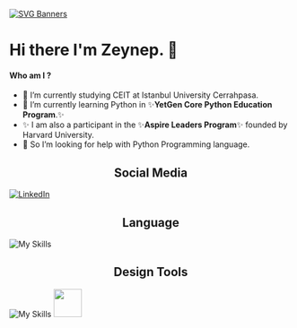 
[![SVG Banners](https://svg-banners.vercel.app/api?type=rainbow&text1=HiThere%20I'mZeynep%20🌈&width=700&height=350)](https://github.com/Akshay090/svg-banners)


# Hi there I'm Zeynep. 👋

#### Who am I ?
- 🔭 I’m currently studying CEIT at Istanbul University Cerrahpasa.
- 🌱 I’m currently learning Python in ✨**YetGen Core Python Education Program**.✨
- ✨ I am also a participant in the ✨**Aspire Leaders Program**✨ founded by Harvard University.
- 🤔 So I’m looking for help with Python Programming language.

<h2 align="center">Social Media</h2>

[![LinkedIn](https://img.shields.io/badge/linkedin-%230077B5.svg?style=for-the-badge&logo=linkedin&logoColor=white)](https://www.linkedin.com/in/zeynep-sakalli)

<h2 align="center">Language</h2>

![My Skills](https://skillicons.dev/icons?i=py)

<h2 align="center">Design Tools</h2>

![My Skills](https://skillicons.dev/icons?i=ps)
<img src="https://logos-world.net/wp-content/uploads/2021/11/Canva-New-Logo.png" height=50>







